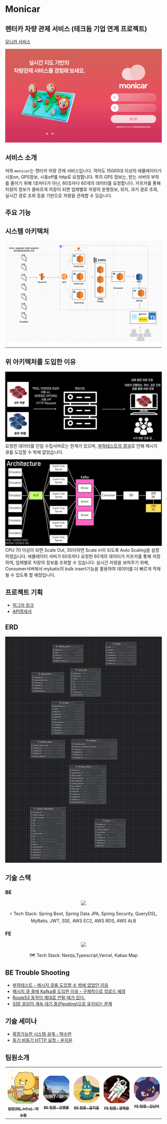 # Monicar 

## 렌터카 차량 관제 서비스 (테크돔 기업 연계 프로젝트)
[모니카 서비스](https://www.monicar.store)

![login-page.png](img/login-page.png)

## 서비스 소개
저희 `monicar`는 렌터카 차량 관제 서비스입니다.
적어도 15000대 이상의 애뮬레이터가 시동on, GPS정보, 시동off를 http로 요청합니다.
특히 GPS 정보는, 받는 서버의 부하를 줄이기 위해 1초마다가 아닌, 60초마다 60개의 데이터를 요청합니다.
카프카를 통해 차량의 정보가 올바르게 저장이 되면 업체별로 차량의 운행정보, 위치, 과거 경로 조회, 실시간 경로 조회 등을 기반으로 차량을 관제할 수 있습니다.

## 주요 기능

## 시스템 아키텍처
![아키텍처.png](img/아키텍처.png)

---

## 위 아키텍처를 도입한 이유
![흐름.png](img/흐름.png)
요청한 데이터를 단일 수집서버로는 한계가 있으며, [부하테스트의 결과](https://www.canva.com/design/DAGfcRy6xGE/q6HvKo_qZ0ftXHH79zK6rg/edit?utm_content=DAGfcRy6xGE&utm_campaign=designshare&utm_medium=link2&utm_source=sharebutton)로 인해 메시지 큐를 도입할 수 밖에 없었습니다.

![최종데이터흐름.png](img/최종데이터흐름.png)
CPU 70 이상이 되면 Scale Out, 30이하면 Scale in이 되도록 Auto Scaling을 설정하였습니다.
애뮬레이터 서버가 60초마다 요청한 60개의 데이터가 카프카를 통해 저장하여, 업체별로 차량의 정보를 조회할 수 있습니다.
실시간 차량을 보여주기 위해, Consumer서버에서 mybatis의 bulk insert기능을 활용하여 데이터를 더 빠르게 적재될 수 있도록 할 예정입니다.

## 프로젝트 기획
- [피그마 링크]()
- [API명세서](https://www.notion.so/API-2651629b10674069b0500e3ea8aa1a0f?pvs=4)

## ERD
![ERD.png](img/ERD.png)

## 기술 스택
### BE
<p align="center">
  <a href="https://skillicons.dev">
    <img src="https://skillicons.dev/icons?i=github,docker,spring,java,kafka,aws,mysql,redis,elasticsearch,jwt" />
  </a>
</p>

<p align="center">
  ⚡ Tech Stack: Spring Boot, Spring Data JPA, Spring Security, QueryDSL, MyBatis, JWT, SSE, AWS EC2, AWS RDS, AWS ALB
</p>


### FE
<p align="center">
  <a href="https://skillicons.dev">
    <img src="https://skillicons.dev/icons?i=nextjs,typescript,vercel" />
  </a>
</p>

<p align="center">
  🗺️ Tech Stack: Nextjs,Typescript,Vercel, Kakao Map 
</p>

## BE Trouble Shooting
- [부하테스트 - 메시지 큐를 도입할 수 밖에 없었던 이유](https://www.canva.com/design/DAGfcRy6xGE/q6HvKo_qZ0ftXHH79zK6rg/edit?utm_content=DAGfcRy6xGE&utm_campaign=designshare&utm_medium=link2&utm_source=sharebutton)
- [메시지 큐 중에 Kafka를 도입한 이유 - 구체적으로 업로드 예정](https://github.com/Kernel360/KDEV3_monicar_BE/blob/develop/img/Kafa도입이유.md)
- [Route53 동작이 제대로 안될 때가 있다.](https://github.com/Kernel360/blog/pull/131)
- [SSE 응답이 계속 대기 중(Pending)으로 유지되는 문제](https://github.com/Kernel360/KDEV3_monicar_BE/wiki/SSE-%EC%9D%91%EB%8B%B5%EC%9D%B4-%EA%B3%84%EC%86%8D-%EB%8C%80%EA%B8%B0-%EC%A4%91(Pending)%EC%9C%BC%EB%A1%9C-%EC%9C%A0%EC%A7%80%EB%90%98%EB%8A%94-%EB%AC%B8%EC%A0%9C)

## 기술 세미나
- [확장가능한 시스템 설계 - 박수현](https://docs.google.com/presentation/d/179fQnnWuqpqkAJLTbvhTNh4YNEe4cjSUiS6bVxZVHAY/edit?usp=sharing)
- [동기 비동기 HTTP 요청 - 윤지윤](https://docs.google.com/presentation/d/1aIru1TdHdLZ956GhZVdg9CFyTxlelEdOxnKPFwaDa2M/edit?usp=sharing)

## 팀원소개
<table>
  <tbody>
    <tr>
      <td align="center">
        <a href="https://github.com/Suxxxxhyun">
          <img src="img/수현.png" width="100px;" alt="팀장 프로필"/><br />
          <sub><b>팀장(BE, Infra) : 박수현</b></sub>
        </a>
      </td>
      <td align="center">
        <a href="https://github.com/kbyunghoon">
          <img src="img/병훈.png" width="100px;" alt="BE 팀원 프로필"/><br />
          <sub><b>BE 팀원 : 김병훈</b></sub>
        </a>
      </td>
      <td align="center">
        <a href="https://github.com/tomatozil">
          <img src="img/지윤.png" width="100px;" alt="BE 팀원 프로필"/><br />
          <sub><b>BE 팀원 : 윤지윤</b></sub>
        </a>
      </td>
      <td align="center">
        <a href="https://github.com/red-dev-Mark">
          <img src="img/혁준.png" width="100px;" alt="FE 팀원 프로필"/><br />
          <sub><b>FE 팀원 : 권혁준</b></sub>
        </a>
      </td>
      <td align="center">
        <a href="https://github.com/nanafromjeju">
          <img src="img/난아.png" width="100px;" alt="FE 팀원 프로필"/><br />
          <sub><b>FE 팀원 : 김난아</b></sub>
        </a>
      </td>
    </tr>
  </tbody>
</table>



